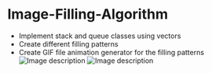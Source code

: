 # Image-Filling-Algorithm

* Implement stack and queue classes using vectors
* Create different filling patterns
* Create GIF file animation generator for the filling patterns
![Image description](https://www.students.cs.ubc.ca/~cs-221/2019W2/mps/p2/dfs_solid.gif)
![Image description](https://www.students.cs.ubc.ca/~cs-221/2019W2/mps/p2/bfs_solid.gif)
